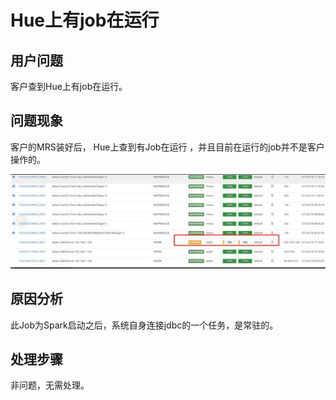 # Hue上有job在运行<a name="ZH-CN_TOPIC_0169495351"></a>

## 用户问题<a name="zh-cn_topic_0135447911_section18305143583116"></a>

客户查到Hue上有job在运行。

## 问题现象<a name="zh-cn_topic_0135447911_section117424454313"></a>

客户的MRS装好后， Hue上查到有Job在运行 ，并且目前在运行的job并不是客户操作的。

![](figures/zh-cn_image_0135451387.jpg)

## 原因分析<a name="zh-cn_topic_0135447911_section1237061220324"></a>

此Job为Spark启动之后，系统自身连接jdbc的一个任务，是常驻的。

## 处理步骤<a name="zh-cn_topic_0135447911_section520813413313"></a>

非问题，无需处理。

